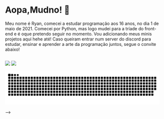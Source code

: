 # Aopa,Mudno! 👋
Meu nome é Ryan, comecei a estudar programação aos 16 anos, no dia 1 de maio de 2021. Comecei por Python, mas logo mudei para a tríade do front-end e é oque pretendo seguir no momento. Vou adicionando meus minis projetos aqui hehe até!
Caso queiram entrar num server do discord para estudar, ensinar e aprender a arte da programação juntos, segue o convite abaixo!

  ##
 
<div> 
  <a href="https://www.instagram.com/ry4n_sos/" target="_blank"><img src="https://img.shields.io/badge/-Instagram-%23E4405F?style=for-the-badge&logo=instagram&logoColor=white" target="_blank"></a>
 <a href="https://discord.gg/fZ7pc7ptHC" target="_blank"><img src="https://img.shields.io/badge/Discord-7289DA?style=for-the-badge&logo=discord&logoColor=white" target="_blank"></a>
  
  ![Snake animation](https://github.com/Matheus2004a/Matheus2004a/blob/output/github-contribution-grid-snake.svg)
 
</div>
-->

